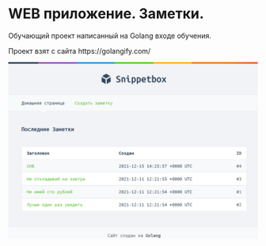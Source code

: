 <h1>WEB приложение. Заметки.</h1>
<p>Обучающий проект написанный на Golang входе обучения.</p>
<p>Проект взят с сайта https://golangify.com/</p>
<img src="ui/static/img/screan1.png">